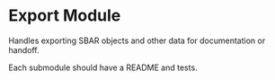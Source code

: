 # Export Module

Handles exporting SBAR objects and other data for documentation or handoff.

Each submodule should have a README and tests.